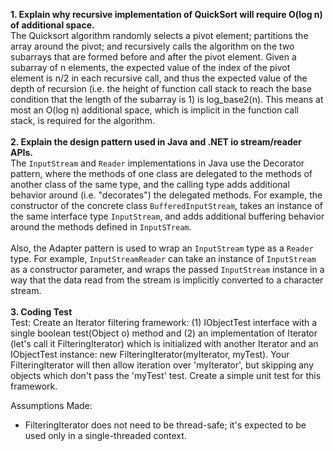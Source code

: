 **1. Explain why recursive implementation of QuickSort will require O(log n) of additional space.**  
The Quicksort algorithm randomly selects a pivot element; partitions the array around the pivot; and recursively calls the algorithm on the two subarrays that are formed before and after the pivot element. Given a subarray of n elements, the expected value of the index of the pivot element is n/2 in each recursive call, and thus the expected value of the depth of recursion (i.e. the height of function call stack to reach the base condition that the length of the subarray is 1) is log_base2(n). This means at most an O(log n) additional space, which is implicit in the function call stack, is required for the algorithm.  
&nbsp;  
**2. Explain the design pattern used in Java and .NET io stream/reader APIs.**  
The `InputStream` and `Reader` implementations in Java use the Decorator pattern, where the methods of one class are delegated to the methods of another class of the same type, and the calling type adds additional behavior around (i.e. "decorates") the delegated methods. For example, the constructor of the concrete class `BufferedInputStream`, takes an instance of the same interface type `InputStream`, and adds additional buffering behavior around the methods defined in `InputSTream`.  
&nbsp;  
Also, the Adapter pattern is used to wrap an `InputStream` type as a `Reader` type. For example, `InputStreamReader` can take an instance of `InputStream` as a constructor parameter, and wraps the passed `InputStream` instance in a way that the data read from the stream is implicitly converted to a character stream.  
&nbsp;  
**3. Coding Test**  
Test: Create an Iterator filtering framework: (1) IObjectTest interface with a single boolean test(Object o) method and (2) an implementation of Iterator (let's call it FilteringIterator) which is initialized with another Iterator and an IObjectTest instance: new FilteringIterator(myIterator, myTest). Your FilteringIterator will then allow iteration over 'myIterator', but skipping any objects which don't pass the 'myTest' test. Create a simple unit test for this framework.

Assumptions Made:
- FilteringIterator does not need to be thread-safe; it's expected to be used only in a single-threaded context.